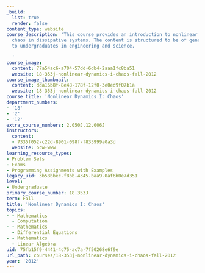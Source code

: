 ```yaml
---
_build:
  list: true
  render: false
content_type: website
course_description: 'This course provides an introduction to nonlinear dynamics and
  chaos in dissipative systems. The content is structured to be of general interest
  to undergraduates in engineering and science.

  '
course_image:
  content: 77a54ac6-a704-57dd-6db4-2aaa1fc8ba51
  website: 18-353j-nonlinear-dynamics-i-chaos-fall-2012
course_image_thumbnail:
  content: dda16b8f-8e48-178f-12f0-3e0ed9f07b1a
  website: 18-353j-nonlinear-dynamics-i-chaos-fall-2012
course_title: 'Nonlinear Dynamics I: Chaos'
department_numbers:
- '18'
- '2'
- '12'
extra_course_numbers: 2.050J,12.006J
instructors:
  content:
  - 7335f052-c22d-8901-098f-f833999a0a3d
  website: ocw-www
learning_resource_types:
- Problem Sets
- Exams
- Programming Assignments with Examples
legacy_uid: 3b58bbec-f8bb-4345-baa9-0af6b0e7d351
level:
- Undergraduate
primary_course_number: 18.353J
term: Fall
title: 'Nonlinear Dynamics I: Chaos'
topics:
- - Mathematics
  - Computation
- - Mathematics
  - Differential Equations
- - Mathematics
  - Linear Algebra
uid: 75fb15f9-4441-4c75-ac7a-7f50268e6f9e
url_path: courses/18-353j-nonlinear-dynamics-i-chaos-fall-2012
year: '2012'
---
```


